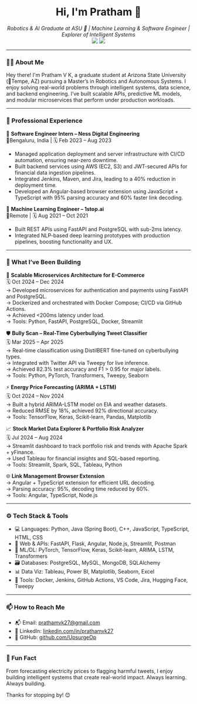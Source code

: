 <h1 align="center">Hi, I'm Pratham 👋</h1>
<p align="center">
  <em>Robotics & AI Graduate at ASU 🔱 | Machine Learning & Software Engineer | Explorer of Intelligent Systems</em><br>
  <img src="https://img.shields.io/badge/Location-Tempe,%20AZ-blue" />
  <img src="https://img.shields.io/badge/ASU-Masters%20in%20Robotics-orange" />
</p>

---

### 👨‍💻 About Me

Hey there! I'm Pratham V K, a graduate student at Arizona State University (📍Tempe, AZ) pursuing a Master’s in Robotics and Autonomous Systems. I enjoy solving real-world problems through intelligent systems, data science, and backend engineering. I’ve built scalable APIs, predictive ML models, and modular microservices that perform under production workloads.

---

### 💼 Professional Experience

🧩 **Software Engineer Intern – Ness Digital Engineering**  
📍Bengaluru, India | 🗓️ Feb 2023 – Aug 2023  

- Managed application deployment and server infrastructure with CI/CD automation, ensuring near-zero downtime.
- Built backend services using AWS (EC2, S3) and JWT-secured APIs for financial data ingestion pipelines.
- Integrated Jenkins, Maven, and Jira, leading to a 40% reduction in deployment time.
- Developed an Angular-based browser extension using JavaScript + TypeScript with 95% parsing accuracy and 60% faster link decoding.

🧠 **Machine Learning Engineer – 1stop.ai**  
📍Remote | 🗓️ Aug 2021 – Oct 2021  

- Built REST APIs using FastAPI and PostgreSQL with sub-2ms latency.
- Integrated NLP-based deep learning prototypes with production pipelines, boosting functionality and UX.

---

### 🔧 What I’ve Been Building

🧱 **Scalable Microservices Architecture for E-Commerce**  
🗓️ Oct 2024 – Dec 2024  
→ Developed microservices for authentication and payments using FastAPI and PostgreSQL.  
→ Dockerized and orchestrated with Docker Compose; CI/CD via GitHub Actions.  
→ Achieved <200ms latency under load.  
→ Tools: Python, FastAPI, PostgreSQL, Docker, Streamlit

🛡️ **Bully Scan – Real-Time Cyberbullying Tweet Classifier**  
🗓️ Mar 2025 – Apr 2025  
→ Real-time classification using DistilBERT fine-tuned on cyberbullying types.  
→ Integrated with Twitter API via Tweepy for live inference.  
→ Achieved 82.3% test accuracy and F1 > 0.95 for major labels.  
→ Tools: Python, PyTorch, Transformers, Tweepy, Seaborn

⚡ **Energy Price Forecasting (ARIMA + LSTM)**  
🗓️ Oct 2024 – Nov 2024  
→ Built a hybrid ARIMA-LSTM model on EIA and weather datasets.  
→ Reduced RMSE by 18%, achieved 92% directional accuracy.  
→ Tools: TensorFlow, Keras, Scikit-learn, Pandas, Matplotlib

📈 **Stock Market Data Explorer & Portfolio Risk Analyzer**  
🗓️ Jul 2024 – Aug 2024  
→ Streamlit dashboard to track portfolio risk and trends with Apache Spark + yFinance.  
→ Used Tableau for financial insights and SQL-based reporting.  
→ Tools: Streamlit, Spark, SQL, Tableau, Python

🌐 **Link Management Browser Extension**  
→ Angular + TypeScript extension for efficient URL decoding.  
→ Parsing accuracy: 95%, decoding time reduced by 60%.  
→ Tools: Angular, TypeScript, Node.js

---

### ⚙️ Tech Stack & Tools

- 💻 Languages: Python, Java (Spring Boot), C++, JavaScript, TypeScript, HTML, CSS
- 🔧 Web & APIs: FastAPI, Flask, Angular, Node.js, Streamlit, Postman
- 🧠 ML/DL: PyTorch, TensorFlow, Keras, Scikit-learn, ARIMA, LSTM, Transformers
- 🗃️ Databases: PostgreSQL, MySQL, MongoDB, SQLAlchemy
- 📊 Data Viz: Tableau, Power BI, Matplotlib, Seaborn, Excel
- 🧰 Tools: Docker, Jenkins, GitHub Actions, VS Code, Jira, Hugging Face, Tweepy

---

### 📫 How to Reach Me

- 📬 Email: [prathamvk27@gmail.com](mailto:prathamvk27@gmail.com)  
- 💼 LinkedIn: [linkedin.com/in/prathamvk27](https://www.linkedin.com/in/prathamvk27)  
- 🧠 GitHub: [github.com/UpsurgeOp](https://github.com/UpsurgeOp)

---

### 🧠 Fun Fact

From forecasting electricity prices to flagging harmful tweets, I enjoy building intelligent systems that create real-world impact. Always learning. Always building.

Thanks for stopping by! 😊
